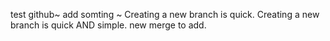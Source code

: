 test github~
add somting ~ 
Creating a new branch is quick.
Creating a new branch is quick AND simple.
new merge to add.